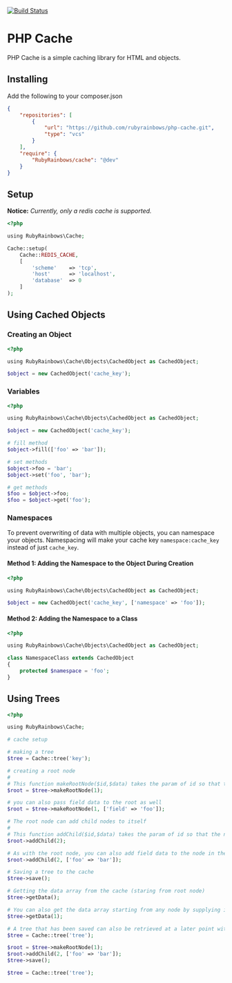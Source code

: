 [![Build Status](https://travis-ci.org/rubyrainbows/php-cache.png?branch=master)](https://travis-ci.org/rubyrainbows/php-cache)

# PHP Cache

PHP Cache is a simple caching library for HTML and objects.

## Installing

Add the following to your composer.json

```json
{
    "repositories": [
        {
            "url": "https://github.com/rubyrainbows/php-cache.git",
            "type": "vcs"
        }
    ],
    "require": {
        "RubyRainbows/cache": "@dev"
    }
}
```

## Setup

**Notice:** *Currently, only a redis cache is supported.*

```php
<?php

using RubyRainbows\Cache;

Cache::setup(
    Cache::REDIS_CACHE,
    [
        'scheme'    => 'tcp',
        'host'      => 'localhost',
        'database'  => 0
    ]
);
```

## Using Cached Objects

### Creating an Object

```php
<?php

using RubyRainbows\Cache\Objects\CachedObject as CachedObject;

$object = new CachedObject('cache_key');
```

### Variables
```php
<?php

using RubyRainbows\Cache\Objects\CachedObject as CachedObject;

$object = new CachedObject('cache_key');

# fill method
$object->fill(['foo' => 'bar']);

# set methods
$object->foo = 'bar';
$object->set('foo', 'bar');

# get methods
$foo = $object->foo;
$foo = $object->get('foo');
```

### Namespaces

To prevent overwriting of data with multiple objects, you can namespace your objects.  Namespacing will make your cache key
`namespace:cache_key` instead of just `cache_key`.

#### Method 1: Adding the Namespace to the Object During Creation

```php
<?php

using RubyRainbows\Cache\Objects\CachedObject as CachedObject;

$object = new CachedObject('cache_key', ['namespace' => 'foo']);
```

#### Method 2: Adding the Namespace to a Class

```php
<?php

using RubyRainbows\Cache\Objects\CachedObject as CachedObject;

class NamespaceClass extends CachedObject
{
    protected $namespace = 'foo';
}
```

## Using Trees

```php
<?php

using RubyRainbows\Cache;

# cache setup

# making a tree
$tree = Cache::tree('key');

# creating a root node
#
# This function makeRootNode($id,$data) takes the param of id so that the node can be easily accessed in the future
$root = $tree->makeRootNode(1);

# you can also pass field data to the root as well
$root = $tree->makeRootNode(1, ['field' => 'foo']);

# The root node can add child nodes to itself
#
# This function addChild($id,$data) takes the param of id so that the node can be easily accessed in the future
$root->addChild(2);

# As with the root node, you can also add field data to the node in the addChild() function
$root->addChild(2, ['foo' => 'bar']);

# Saving a tree to the cache
$tree->save();

# Getting the data array from the cache (staring from root node)
$tree->getData();

# You can also get the data array starting from any node by supplying its id to the getData() function
$tree->getData(1);

# A tree that has been saved can also be retrieved at a later point with the tree's key
$tree = Cache::tree('tree');

$root = $tree->makeRootNode(1);
$root->addChild(2, ['foo' => 'bar']);
$tree->save();

$tree = Cache::tree('tree');
```